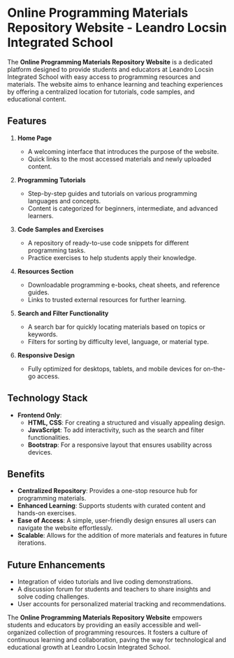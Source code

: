 # Online Programming Materials Repository Website - Leandro Locsin Integrated School  

The **Online Programming Materials Repository Website** is a dedicated platform designed to provide students and educators at Leandro Locsin Integrated School with easy access to programming resources and materials. The website aims to enhance learning and teaching experiences by offering a centralized location for tutorials, code samples, and educational content.  

## **Features**  

1. **Home Page**  
   - A welcoming interface that introduces the purpose of the website.  
   - Quick links to the most accessed materials and newly uploaded content.  

2. **Programming Tutorials**  
   - Step-by-step guides and tutorials on various programming languages and concepts.  
   - Content is categorized for beginners, intermediate, and advanced learners.  

3. **Code Samples and Exercises**  
   - A repository of ready-to-use code snippets for different programming tasks.  
   - Practice exercises to help students apply their knowledge.  

4. **Resources Section**  
   - Downloadable programming e-books, cheat sheets, and reference guides.  
   - Links to trusted external resources for further learning.  

5. **Search and Filter Functionality**  
   - A search bar for quickly locating materials based on topics or keywords.  
   - Filters for sorting by difficulty level, language, or material type.  

6. **Responsive Design**  
   - Fully optimized for desktops, tablets, and mobile devices for on-the-go access.  

## **Technology Stack**  
- **Frontend Only**:  
  - **HTML, CSS**: For creating a structured and visually appealing design.  
  - **JavaScript**: To add interactivity, such as the search and filter functionalities.  
  - **Bootstrap**: For a responsive layout that ensures usability across devices.  

## **Benefits**  
- **Centralized Repository**: Provides a one-stop resource hub for programming materials.  
- **Enhanced Learning**: Supports students with curated content and hands-on exercises.  
- **Ease of Access**: A simple, user-friendly design ensures all users can navigate the website effortlessly.  
- **Scalable**: Allows for the addition of more materials and features in future iterations.  

## **Future Enhancements**  
- Integration of video tutorials and live coding demonstrations.  
- A discussion forum for students and teachers to share insights and solve coding challenges.  
- User accounts for personalized material tracking and recommendations.  

The **Online Programming Materials Repository Website** empowers students and educators by providing an easily accessible and well-organized collection of programming resources. It fosters a culture of continuous learning and collaboration, paving the way for technological and educational growth at Leandro Locsin Integrated School.

